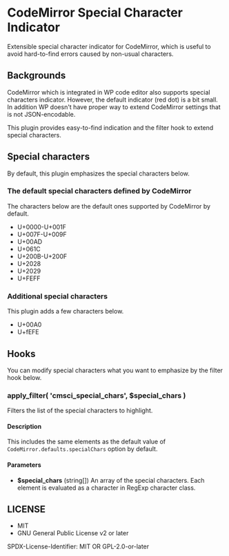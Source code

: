 # CodeMirror Special Character Indicator

Extensible special character indicator for CodeMirror, which is useful to avoid hard-to-find errors caused by non-usual characters.

## Backgrounds

CodeMirror which is integrated in WP code editor also supports special characters indicator.
However, the default indicator (red dot) is a bit small. In addition WP doesn't have proper way to extend CodeMirror settings that is not JSON-encodable.

This plugin provides easy-to-find indication and the filter hook to extend special characters.

## Special characters

By default, this plugin emphasizes the special characters below.

### The default special characters defined by CodeMirror

The characters below are the default ones supported by CodeMirror by default.

* U+0000-U+001F
* U+007F-U+009F
* U+00AD
* U+061C
* U+200B-U+200F
* U+2028
* U+2029
* U+FEFF

### Additional special characters

This plugin adds a few characters below.

* U+00A0
* U+fEFE

## Hooks

You can modify special characters what you want to emphasize by the filter hook below.

### apply_filter( 'cmsci_special_chars', $special_chars )

Filters the list of the special characters to highlight.

#### Description

This includes the same elements as the default value of `CodeMirror.defaults.specialChars` option by default.

#### Parameters

* **$special_chars** (string[]) An array of the special characters. Each element is evaluated as a character in RegExp character class.

## LICENSE

* MIT
* GNU General Public License v2 or later

SPDX-License-Identifier: MIT OR GPL-2.0-or-later
